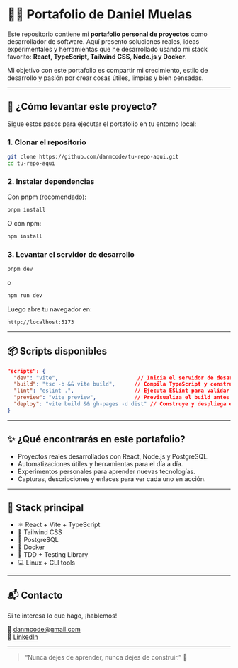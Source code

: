 # 🧑‍💻 Portafolio de Daniel Muelas

Este repositorio contiene mi **portafolio personal de proyectos** como desarrollador de software. Aquí presento soluciones reales, ideas experimentales y herramientas que he desarrollado usando mi stack favorito: **React, TypeScript, Tailwind CSS, Node.js y Docker**.

Mi objetivo con este portafolio es compartir mi crecimiento, estilo de desarrollo y pasión por crear cosas útiles, limpias y bien pensadas.

---

## 🚀 ¿Cómo levantar este proyecto?

Sigue estos pasos para ejecutar el portafolio en tu entorno local:

### 1. Clonar el repositorio

```bash
git clone https://github.com/danmcode/tu-repo-aqui.git
cd tu-repo-aqui
```

### 2. Instalar dependencias

Con pnpm (recomendado):

```bash
pnpm install
```

O con npm:

```bash
npm install
```

### 3. Levantar el servidor de desarrollo

```bash
pnpm dev
```

o

```bash
npm run dev
```

Luego abre tu navegador en:

```
http://localhost:5173
```

---

## 📦 Scripts disponibles

```json
"scripts": {
  "dev": "vite",                         // Inicia el servidor de desarrollo
  "build": "tsc -b && vite build",      // Compila TypeScript y construye la versión de producción
  "lint": "eslint .",                   // Ejecuta ESLint para validar el código
  "preview": "vite preview",            // Previsualiza el build antes de producción
  "deploy": "vite build && gh-pages -d dist" // Construye y despliega en GitHub Pages
}
```

---

## ✨ ¿Qué encontrarás en este portafolio?

- Proyectos reales desarrollados con React, Node.js y PostgreSQL.
- Automatizaciones útiles y herramientas para el día a día.
- Experimentos personales para aprender nuevas tecnologías.
- Capturas, descripciones y enlaces para ver cada uno en acción.

---

## 🧠 Stack principal

- ⚛️ React + Vite + TypeScript
- 🎨 Tailwind CSS
- 🐘 PostgreSQL
- 🐳 Docker
- 🧪 TDD + Testing Library
- 💻 Linux + CLI tools

---

## 📬 Contacto

Si te interesa lo que hago, ¡hablemos!

📧 danmcode@gmail.com  
🔗 [LinkedIn](https://www.linkedin.com/in/danmcode)

---

> “Nunca dejes de aprender, nunca dejes de construir.” 🚀
